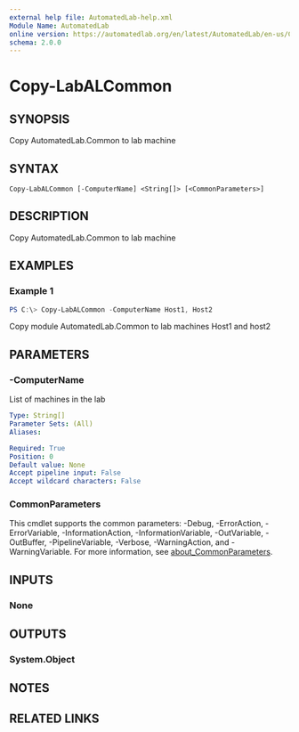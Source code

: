 ```yaml
---
external help file: AutomatedLab-help.xml
Module Name: AutomatedLab
online version: https://automatedlab.org/en/latest/AutomatedLab/en-us/Copy-LabALCommon
schema: 2.0.0
---
```


# Copy-LabALCommon

## SYNOPSIS
Copy AutomatedLab.Common to lab machine

## SYNTAX

```
Copy-LabALCommon [-ComputerName] <String[]> [<CommonParameters>]
```

## DESCRIPTION
Copy AutomatedLab.Common to lab machine

## EXAMPLES

### Example 1
```powershell
PS C:\> Copy-LabALCommon -ComputerName Host1, Host2
```

Copy module AutomatedLab.Common to lab machines Host1 and host2

## PARAMETERS

### -ComputerName
List of machines in the lab

```yaml
Type: String[]
Parameter Sets: (All)
Aliases:

Required: True
Position: 0
Default value: None
Accept pipeline input: False
Accept wildcard characters: False
```

### CommonParameters
This cmdlet supports the common parameters: -Debug, -ErrorAction, -ErrorVariable, -InformationAction, -InformationVariable, -OutVariable, -OutBuffer, -PipelineVariable, -Verbose, -WarningAction, and -WarningVariable. For more information, see [about_CommonParameters](http://go.microsoft.com/fwlink/?LinkID=113216).

## INPUTS

### None
## OUTPUTS

### System.Object
## NOTES

## RELATED LINKS

